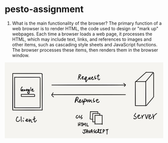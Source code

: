 # pesto-assignment

1. What is the main functionality of the browser?
The primary function of a web browser is to render HTML, the code used to design or "mark up" webpages. Each time a browser loads a web page, it processes the HTML, which may include text, links, and references to images and other items, such as cascading style sheets and JavaScript functions. The browser processes these items, then renders them in the browser window.

<img src="https://github.com/prananshup/pesto-assignment/blob/week1-exercise1.1/resource/images/how%20browser%20works.JPG">
